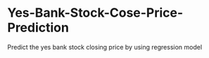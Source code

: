 # Yes-Bank-Stock-Cose-Price-Prediction
Predict the yes bank stock closing price by using regression model
